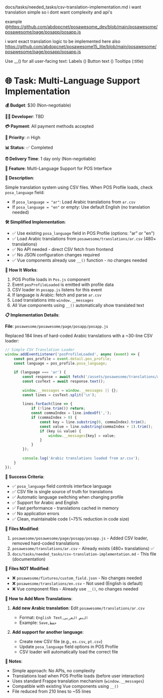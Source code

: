 
docs/tasks/needed_tasks/csv-translation-implementation.md
i want translation simple
so i dont want complexity and api's

example
@https://github.com/abdopcnet/posawesome_dev/blob/main/posawesome/posawesome/page/posapp/posapp.js

i want exact translation logic to be implemented here also
https://github.com/abdopcnet/posawesome15_lite/blob/main/posawesome/posawesome/page/posapp/posapp.js

Use __() for all user-facing text:
Labels (<label>)
Button text (<span>)
Tooltips (:title)



# 🌐 Task: Multi-Language Support Implementation

**💰 Budget**: $30 (Non-negotiable)

**👨‍💻 Developer**: TBD

**💳 Payment**: All payment methods accepted

**🎯 Priority**: 🔥 High

**📊 Status**: ✅ Completed

**⏰ Delivery Time**: 1 day only (Non-negotiable)

**🔧 Feature**: Multi-Language Support for POS Interface

**📖 Description**:

Simple translation system using CSV files. When POS Profile loads, check `posa_language` field:
- If `posa_language = "ar"`: Load Arabic translations from `ar.csv`
- If `posa_language = "en"` or empty: Use default English (no translation needed)

**🛠️ Simplified Implementation**:

- ✅ Use existing `posa_language` field in POS Profile (options: "ar" or "en")
- ✅ Load Arabic translations from `posawesome/translations/ar.csv` (480+ translations)
- ✅ No API needed - direct CSV fetch from frontend
- ✅ No JSON configuration changes required
- ✅ Vue components already use `__()` function - no changes needed

**🎯 How It Works**:

1. POS Profile loads in `Pos.js` component
2. Event `posProfileLoaded` is emitted with profile data
3. CSV loader in `posapp.js` listens for this event
4. If language is Arabic: fetch and parse `ar.csv`
5. Load translations into `window.__messages`
6. All Vue components using `__()` automatically show translated text

**📋 Implementation Details**:

**File**: `posawesome/posawesome/page/posapp/posapp.js`

Replaced 184 lines of hard-coded Arabic translations with a ~30-line CSV loader:

```javascript
// Simple CSV Translation Loader
window.addEventListener('posProfileLoaded', async (event) => {
    const pos_profile = event.detail.pos_profile;
    const language = pos_profile.posa_language;
    
    if (language === 'ar') {
        const response = await fetch('/assets/posawesome/translations/ar.csv');
        const csvText = await response.text();
        
        window.__messages = window.__messages || {};
        const lines = csvText.split('\n');
        
        lines.forEach(line => {
            if (!line.trim()) return;
            const commaIndex = line.indexOf(',');
            if (commaIndex > 0) {
                const key = line.substring(0, commaIndex).trim();
                const value = line.substring(commaIndex + 1).trim();
                if (key && value) {
                    window.__messages[key] = value;
                }
            }
        });
        
        console.log('Arabic translations loaded from ar.csv');
    }
});
```

**🎯 Success Criteria**:

- ✅ `posa_language` field controls interface language
- ✅ CSV file is single source of truth for translations
- ✅ Automatic language switching when changing profile
- ✅ Support for Arabic and English
- ✅ Fast performance - translations cached in memory
- ✅ No application errors
- ✅ Clean, maintainable code (~75% reduction in code size)

**📁 Files Modified**:

1. `posawesome/posawesome/page/posapp/posapp.js` - Added CSV loader, removed hard-coded translations
2. `posawesome/translations/ar.csv` - Already exists (480+ translations) ✅
3. `docs/tasks/needed_tasks/csv-translation-implementation.md` - This file (documentation)

**📁 Files NOT Modified**:

- ❌ `posawesome/fixtures/custom_field.json` - No changes needed
- ❌ `posawesome/translations/en.csv` - Not used (English is default)
- ❌ Vue component files - Already use `__()`, no changes needed

**📝 How to Add More Translations**:

1. **Add new Arabic translation**: Edit `posawesome/translations/ar.csv`
   - Format: `English Text,النص العربي`
   - Example: `Save,حفظ`

2. **Add support for another language**: 
   - Create new CSV file (e.g., `es.csv`, `pt.csv`)
   - Update `posa_language` field options in POS Profile
   - CSV loader will automatically load the correct file

**📝 Notes**:

- Simple approach: No APIs, no complexity
- Translations load when POS Profile loads (before user interaction)
- Uses standard Frappe translation mechanism (`window.__messages`)
- Compatible with existing Vue components using `__()`
- File reduced from 210 lines to ~55 lines
